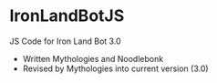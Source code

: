 # IronLandBotJS
JS Code for Iron Land Bot 3.0

  - Written Mythologies and Noodlebonk
  - Revised by Mythologies into current version (3.0)
